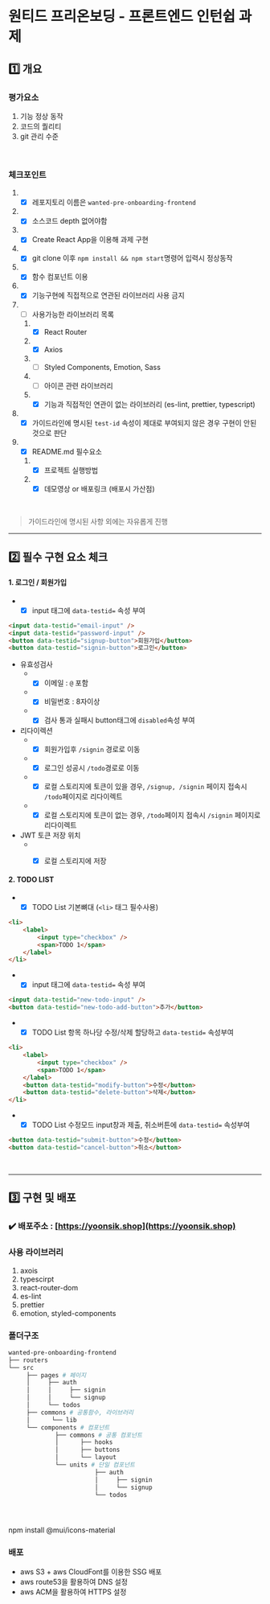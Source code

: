 # 원티드 프리온보딩 - 프론트엔드 인턴쉽 과제

## 1️⃣ 개요

### 평가요소

1. 기능 정상 동작
2. 코드의 퀄리티
3. git 관리 수준

​    

### 체크포인트

1.  - [x] 레포지토리 이름은 `wanted-pre-onboarding-frontend`

2.  - [x] 소스코드 depth 없어야함

3.  - [x] Create React App을 이용해 과제 구현

4.  - [x] git clone 이후 `npm install && npm start`명령어 입력시 정상동작

5.  - [x] 함수 컴포넌트 이용

6.  - [x] 기능구현에 직접적으로 연관된 라이브러리 사용 금지

7.  - [ ] 사용가능한 라이브러리 목록

    1.  - [x] React Router
    2.  - [x] Axios
    3.  - [ ] Styled Components, Emotion, Sass
    4.  - [ ] 아이콘 관련 라이브러리
    5.  - [x] 기능과 직접적인 연관이 없는 라이브러리 (es-lint, prettier, typescript)

8.  - [x] 가이드라인에 명시된 `test-id` 속성이 제대로 부여되지 않은 경우 구현이 안된 것으로 판단

9.  - [x] README.md 필수요소

    1.  - [x] 프로젝트 실행방법
    2.  - [x] 데모영상 or 배포링크 (배포시 가산점)

​     

> 가이드라인에 명시된 사항 외에는 자유롭게 진행



---

##  2️⃣ 필수 구현 요소 체크

#### 1. 로그인 / 회원가입

- - [x] input 태그에 `data-testid=` 속성 부여

```html
<input data-testid="email-input" />
<input data-testid="password-input" />
<button data-testid="signup-button">회원가입</button>
<button data-testid="signin-button">로그인</button>
```

-   유효성검사
    -   - [x] 이메일 : `@` 포함
    -   - [x] 비밀번호 : 8자이상
    -   - [x] 검사 통과 실패시 button태그에 `disabled`속성 부여
-   리다이렉션
    -   - [x] 회원가입후 `/signin` 경로로 이동
    -   - [x] 로그인 성공시 `/todo`경로로 이동
    -   - [x] 로컬 스토리지에 토큰이 있을 경우, `/signup, /signin` 페이지 접속시 `/todo`페이지로 리다이렉트
    -   - [x] 로컬 스토리지에 토큰이 없는 경우, `/todo`페이지 접속시 `/signin` 페이지로 리다이렉트
-   JWT 토큰 저장 위치
    -   - [x] 로컬 스토리지에 저장



#### 2. TODO LIST

-   - [x] TODO List 기본뼈대 (`<li>` 태그 필수사용)

```html
<li>
    <label>
        <input type="checkbox" />
        <span>TODO 1</span>
    </label>
</li>
```

-   - [x] input 태그에 `data-testid=` 속성 부여

```html
<input data-testid="new-todo-input" />
<button data-testid="new-todo-add-button">추가</button>
```

-   - [x] TODO List 항목 하나당 수정/삭제 할당하고 `data-testid=` 속성부여

```html
<li>
    <label>
        <input type="checkbox" />
        <span>TODO 1</span>
    </label>
    <button data-testid="modify-button">수정</button>
    <button data-testid="delete-button">삭제</button>
</li>
```

-   - [x] TODO List 수정모드 input창과 제출, 취소버튼에 `data-testid=` 속성부여

```html
<button data-testid="submit-button">수정</button>
<button data-testid="cancel-button">취소</button>
```

​        

---

## 3️⃣ 구현 및 배포

### ✔️ 배포주소 : [https://yoonsik.shop](https://yoonsik.shop) 



### 사용 라이브러리

1. axois
2. typescirpt
3. react-router-dom
4. es-lint
5. prettier
6. emotion, styled-components



 ### 폴더구조

```bash
wanted-pre-onboarding-frontend
├── routers
└── src 
     ├── pages # 페이지
     │     ├── auth
     │     │     ├── signin
     │     │     └── signup
     │     └── todos 
     ├── commons # 공통함수, 라이브러리
     │      └── lib
     └── components # 컴포넌트
             ├── commons # 공통 컴포넌트
             │      ├── hooks
             │      ├── buttons
             │      └── layout
             └── units # 단일 컴포넌트
             			├── auth 
             			│     ├── signin
             			│     └── signup
             			└── todos
```

​     

### 

npm install @mui/icons-material

### 배포

- aws S3 + aws CloudFont를 이용한 SSG 배포
- aws route53을 활용하여 DNS 설정
- aws ACM을 활용하여 HTTPS 설정
